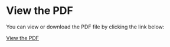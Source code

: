 # View the PDF

You can view or download the PDF file by clicking the link below:

[View the PDF](./en.subjects/en.subject.CPP04pdf)